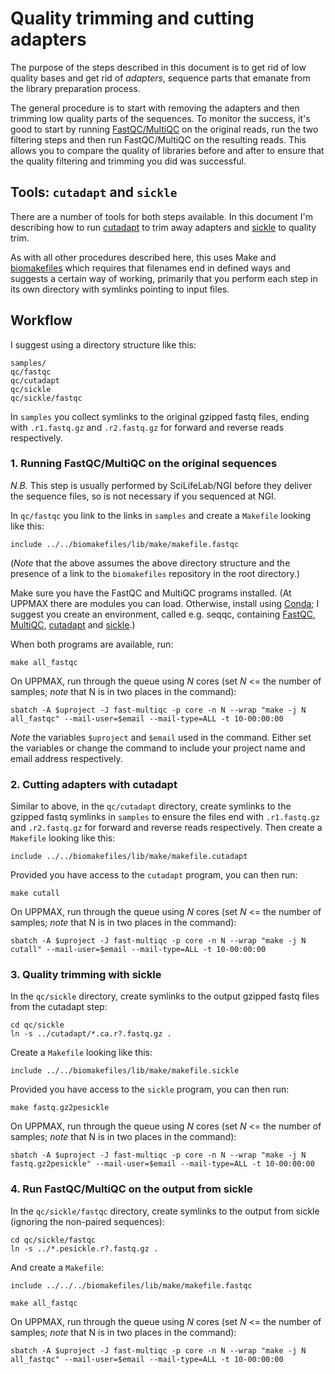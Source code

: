 # Quality trimming and cutting adapters

The purpose of the steps described in this document is to get rid of low quality
bases and get rid of *adapters*, sequence parts that emanate from the library
preparation process. 

The general procedure is to start with removing the adapters and then trimming
low quality parts of the sequences. To monitor the success, it's good to start
by running [FastQC/MultiQC](fastqc_multiqc.md) on the original reads, run the
two filtering steps and then run FastQC/MultiQC on the resulting reads. This
allows you to compare the quality of libraries before and after to ensure that
the quality filtering and trimming you did was successful.

## Tools: `cutadapt` and `sickle`

There are a number of tools for both steps available. In this document I'm
describing how to run [cutadapt](https://github.com/marcelm/cutadapt) to trim
away adapters and [sickle](https://github.com/najoshi/sickle) to quality trim.

As with all other procedures described here, this uses Make and
[biomakefiles](biomakefiles.md) which requires that filenames end in defined
ways and suggests a certain way of working, primarily that you perform each step
in its own directory with symlinks pointing to input files.

## Workflow

I suggest using a directory structure like this:

```
samples/
qc/fastqc
qc/cutadapt
qc/sickle
qc/sickle/fastqc
```

In `samples` you collect symlinks to the original gzipped fastq files, ending
with `.r1.fastq.gz` and `.r2.fastq.gz` for forward and reverse reads
respectively.

### 1. Running FastQC/MultiQC on the original sequences

*N.B.* This step is usually performed by SciLifeLab/NGI before they deliver the
sequence files, so is not necessary if you sequenced at NGI.

In `qc/fastqc` you link to the links in `samples` and create a `Makefile`
looking like this:

```{make}
include ../../biomakefiles/lib/make/makefile.fastqc
```

(*Note* that the above assumes the above directory structure and the presence of
a link to the `biomakefiles` repository in the root directory.)

Make sure you have the FastQC and MultiQC programs installed. (At UPPMAX there
are modules you can load. Otherwise, install using
[Conda](https://docs.conda.io/en/latest/miniconda.html); I suggest you create an
environment, called e.g. seqqc, containing
[FastQC](https://anaconda.org/bioconda/fastqc),
[MultiQC](https://anaconda.org/bioconda/multiqc),
[cutadapt](https://anaconda.org/bioconda/cutadapt) and
[sickle](https://anaconda.org/bioconda/sickle-trim).)

When both programs are available, run:

```
make all_fastqc
```

On UPPMAX, run through the queue using *N* cores (set *N* <= the number of
samples; *note* that N is in two places in the command):

```
sbatch -A $uproject -J fast-multiqc -p core -n N --wrap "make -j N all_fastqc" --mail-user=$email --mail-type=ALL -t 10-00:00:00
```

*Note* the variables `$uproject` and `$email` used in the command. Either set
the variables or change the command to include your project name and email
address respectively.

### 2. Cutting adapters with cutadapt

Similar to above, in the `qc/cutadapt` directory, create symlinks to the gzipped
fastq symlinks in `samples` to ensure the files end with `.r1.fastq.gz` and
`.r2.fastq.gz` for forward and reverse reads respectively. Then create a
`Makefile` looking like this:

```{make}
include ../../biomakefiles/lib/make/makefile.cutadapt
```

Provided you have access to the `cutadapt` program, you can then run:

```
make cutall
```

On UPPMAX, run through the queue using *N* cores (set *N* <= the number of
samples; *note* that N is in two places in the command):

```
sbatch -A $uproject -J fast-multiqc -p core -n N --wrap "make -j N cutall" --mail-user=$email --mail-type=ALL -t 10-00:00:00
```

### 3. Quality trimming with sickle

In the `qc/sickle` directory, create symlinks to the output gzipped fastq files
from the cutadapt step:

```
cd qc/sickle
ln -s ../cutadapt/*.ca.r?.fastq.gz .
```

Create a `Makefile` looking like this:

```{make}
include ../../biomakefiles/lib/make/makefile.sickle
```

Provided you have access to the `sickle` program, you can then run:

```
make fastq.gz2pesickle
```

On UPPMAX, run through the queue using *N* cores (set *N* <= the number of
samples; *note* that N is in two places in the command):

```
sbatch -A $uproject -J fast-multiqc -p core -n N --wrap "make -j N fastq.gz2pesickle" --mail-user=$email --mail-type=ALL -t 10-00:00:00
```

### 4. Run FastQC/MultiQC on the output from sickle

In the `qc/sickle/fastqc` directory, create symlinks to the output from sickle
(ignoring the non-paired sequences):

```
cd qc/sickle/fastqc
ln -s ../*.pesickle.r?.fastq.gz .
```

And create a `Makefile`:

```{make}
include ../../../biomakefiles/lib/make/makefile.fastqc
```

```
make all_fastqc
```

On UPPMAX, run through the queue using *N* cores (set *N* <= the number of
samples; *note* that N is in two places in the command):

```
sbatch -A $uproject -J fast-multiqc -p core -n N --wrap "make -j N all_fastqc" --mail-user=$email --mail-type=ALL -t 10-00:00:00
```
